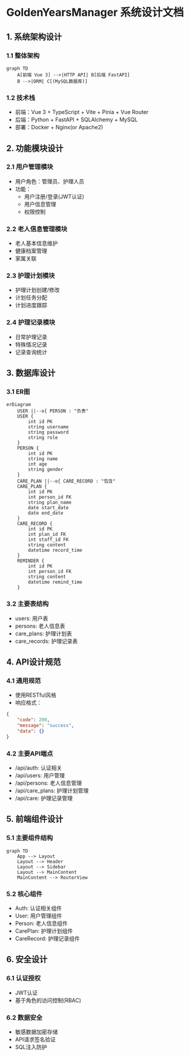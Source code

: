 # GoldenYearsManager 系统设计文档

## 1. 系统架构设计

### 1.1 整体架构
```mermaid
graph TD
    A[前端 Vue 3] -->|HTTP API| B[后端 FastAPI]
    B -->|ORM| C[(MySQL数据库)]
```

### 1.2 技术栈
- 前端：Vue 3 + TypeScript + Vite + Pinia + Vue Router
- 后端：Python + FastAPI + SQLAlchemy + MySQL
- 部署：Docker + Nginx(or Apache2)

## 2. 功能模块设计

### 2.1 用户管理模块
- 用户角色：管理员、护理人员
- 功能：
  - 用户注册/登录(JWT认证)
  - 用户信息管理
  - 权限控制

### 2.2 老人信息管理模块
- 老人基本信息维护
- 健康档案管理
- 家属关联

### 2.3 护理计划模块
- 护理计划创建/修改
- 计划任务分配
- 计划进度跟踪

### 2.4 护理记录模块
- 日常护理记录
- 特殊情况记录
- 记录查询统计

## 3. 数据库设计

### 3.1 ER图
```mermaid
erDiagram
    USER ||--o{ PERSON : "负责"
    USER {
        int id PK
        string username
        string password
        string role
    }
    PERSON {
        int id PK
        string name
        int age
        string gender
    }
    CARE_PLAN ||--o{ CARE_RECORD : "包含"
    CARE_PLAN {
        int id PK
        int person_id FK
        string plan_name
        date start_date
        date end_date
    }
    CARE_RECORD {
        int id PK
        int plan_id FK
        int staff_id FK
        string content
        datetime record_time
    }
    REMINDER {
        int id PK
        int person_id FK
        string content
        datetime remind_time
    }
```

### 3.2 主要表结构
- users: 用户表
- persons: 老人信息表
- care_plans: 护理计划表
- care_records: 护理记录表

## 4. API设计规范

### 4.1 通用规范
- 使用RESTful风格
- 响应格式：
```json
{
    "code": 200,
    "message": "success",
    "data": {}
}
```

### 4.2 主要API端点
- /api/auth: 认证相关
- /api/users: 用户管理
- /api/persons: 老人信息管理
- /api/care_plans: 护理计划管理
- /api/care: 护理记录管理

## 5. 前端组件设计

### 5.1 主要组件结构
```mermaid
graph TD
    App --> Layout
    Layout --> Header
    Layout --> Sidebar
    Layout --> MainContent
    MainContent --> RouterView
```

### 5.2 核心组件
- Auth: 认证相关组件
- User: 用户管理组件
- Person: 老人信息组件
- CarePlan: 护理计划组件
- CareRecord: 护理记录组件

## 6. 安全设计

### 6.1 认证授权
- JWT认证
- 基于角色的访问控制(RBAC)

### 6.2 数据安全
- 敏感数据加密存储
- API请求签名验证
- SQL注入防护

